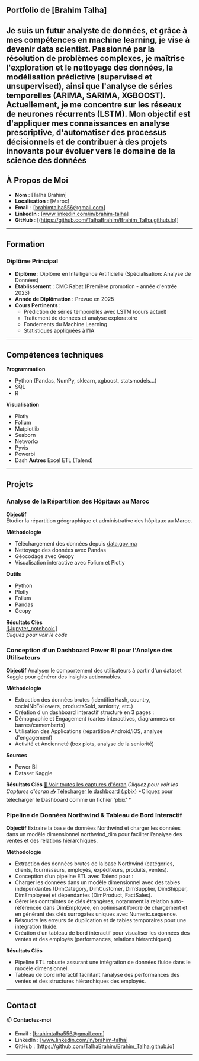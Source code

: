 ## Portfolio de [Brahim Talha]

Je suis un futur analyste de données, et grâce à mes compétences en machine learning, je vise à devenir data scientist. Passionné par la résolution de problèmes complexes, je maîtrise l'exploration et le nettoyage des données, la modélisation prédictive (supervised et unsupervised), ainsi que l'analyse de séries temporelles (ARIMA, SARIMA, XGBOOST). Actuellement, je me concentre sur les réseaux de neurones récurrents (LSTM). Mon objectif est d'appliquer mes connaissances en analyse prescriptive, d'automatiser des processus décisionnels et de contribuer à des projets innovants pour évoluer vers le domaine de la science des données
---

## À Propos de Moi

- **Nom** : [Talha Brahim]
- **Localisation** : [Maroc]
- **Email** : [brahimtalha556@gmail.com]
- **LinkedIn** : [www.linkedin.com/in/brahim-talha]
- **GitHub** : [(https://github.com/TalhaBrahim/Brahim_Talha.github.io)]

---

## Formation

### Diplôme Principal
- **Diplôme** : Diplôme en Intelligence Artificielle (Spécialisation: Analyse de Données)  
- **Établissement** : CMC Rabat (Première promotion - année d'entrée 2023)  
- **Année de Diplômation** : Prévue en 2025  
- **Cours Pertinents** :  
  - Prédiction de séries temporelles avec LSTM (cours actuel)  
  - Traitement de données et analyse exploratoire  
  - Fondements du Machine Learning  
  - Statistiques appliquées à l'IA

---

## Compétences techniques

**Programmation**  
- Python (Pandas, NumPy, sklearn, xgboost, statsmodels...)
- SQL
- R

**Visualisation**  
- Plotly
- Folium
- Matplotlib
- Seaborn
- Networkx
- Pyvis
- Powerbi
- Dash
**Autres**
  Excel
  ETL (Talend)

---

## Projets

### Analyse de la Répartition des Hôpitaux au Maroc

**Objectif**  
Étudier la répartition géographique et administrative des hôpitaux au Maroc.

**Méthodologie**  
- Téléchargement des données depuis [data.gov.ma](https://data.gov.ma)
- Nettoyage des données avec Pandas
- Géocodage avec Geopy
- Visualisation interactive avec Folium et Plotly

**Outils**  
- Python
- Plotly
- Folium
- Pandas
- Geopy

**Résultats Clés**  
[![Jupyter_notebook ]](hospital_analysis(5).html)  
*Cliquez pour voir le code*

### Conception d'un Dashboard Power BI pour l'Analyse des Utilisateurs

**Objectif**
Analyser le comportement des utilisateurs à partir d'un dataset Kaggle pour générer des insights actionnables.

**Méthodologie**
- Extraction des données brutes (identifierHash, country, socialNbFollowers, productsSold, seniority, etc.)
- Création d'un dashboard interactif structuré en 3 pages :
- Démographie et Engagement (cartes interactives, diagrammes en barres/camemberts)
- Utilisation des Applications (répartition Android/iOS, analyse d'engagement)
- Activité et Ancienneté (box plots, analyse de la seniorité)

**Sources**
- Power BI
- Dataset Kaggle

**Résultats Clés**
[📂 Voir toutes les captures d'écran](./C2C_App_Dashboard/Screenshots)
*Cliquez pour voir les Captures d'écran*
[📥 Télécharger le dashboard (.pbix)](./C2C_App_Dashboard/C2C_File.pbix)
*Cliquez pour télécharger le Dashboard comme un fichier 'pbix' *

### Pipeline de Données Northwind & Tableau de Bord Interactif

**Objectif**
Extraire la base de données Northwind et charger les données dans un modèle dimensionnel northwind_dim pour faciliter l’analyse des ventes et des relations hiérarchiques.

**Méthodologie**
- Extraction des données brutes de la base Northwind (catégories, clients, fournisseurs, employés, expéditeurs, produits, ventes).
- Conception d’un pipeline ETL avec Talend pour :
- Charger les données dans un modèle dimensionnel avec des tables indépendantes (DimCategory, DimCustomer, DimSupplier, DimShipper, DimEmployee) et dépendantes (DimProduct, FactSales).
- Gérer les contraintes de clés étrangères, notamment la relation auto-référencée dans DimEmployee, en optimisant l’ordre de chargement et en générant des clés surrogates uniques avec Numeric.sequence.
- Résoudre les erreurs de duplication et de tables temporaires pour une intégration fluide.
- Création d’un tableau de bord interactif pour visualiser les données des ventes et des employés (performances, relations hiérarchiques).

**Résultats Clés**
- Pipeline ETL robuste assurant une intégration de données fluide dans le modèle dimensionnel.
- Tableau de bord interactif facilitant l’analyse des performances des ventes et des structures hiérarchiques des employés.

---

## Contact

📫 **Contactez-moi**  
- Email : [brahimtalha556@gmail.com]
- LinkedIn : [www.linkedin.com/in/brahim-talha]
- GitHub : [https://github.com/TalhaBrahim/Brahim_Talha.github.io]

---
